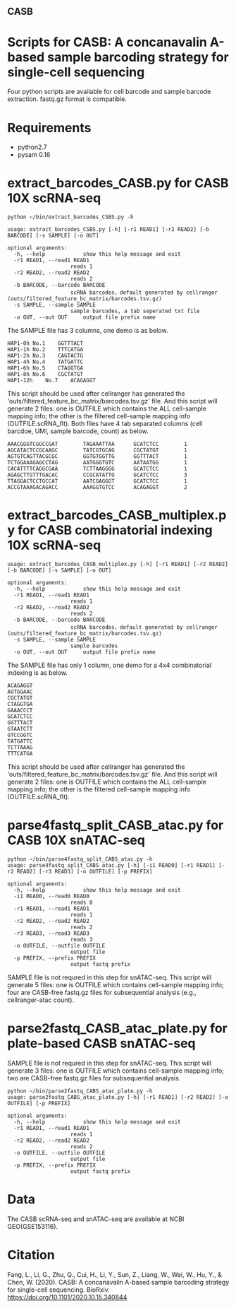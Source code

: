 ## CASB
# Scripts for CASB: A concanavalin A-based sample barcoding strategy for single-cell sequencing

Four python scripts are available for cell barcode and sample barcode extraction. fastq.gz format is compatible.

# Requirements
- python2.7
- pysam 0.16

# extract_barcodes_CASB.py for CASB 10X scRNA-seq

    python ~/bin/extract_barcodes_CSBS.py -h

    usage: extract_barcodes_CSBS.py [-h] [-r1 READ1] [-r2 READ2] [-b BARCODE] [-s SAMPLE] [-o OUT]

    optional arguments:
      -h, --help            show this help message and exit
      -r1 READ1, --read1 READ1
                        reads 1
      -r2 READ2, --read2 READ2
                        reads 2
      -b BARCODE, --barcode BARCODE
                        scRNA barcodes，default generated by cellranger (outs/filtered_feature_bc_matrix/barcodes.tsv.gz)
      -s SAMPLE, --sample SAMPLE
                        sample barcodes, a tab seperated txt file
      -o OUT, --out OUT     output file prefix name
      
The SAMPLE file has 3 columns, one demo is as below.

    HAP1-0h	No.1	GGTTTACT
    HAP1-1h	No.2	TTTCATGA
    HAP1-2h	No.3	CAGTACTG
    HAP1-4h	No.4	TATGATTC
    HAP1-6h	No.5	CTAGGTGA
    HAP1-8h	No.6	CGCTATGT
    HAP1-12h	No.7	ACAGAGGT

This script should be used after cellranger has generated the 'outs/filtered_feature_bc_matrix/barcodes.tsv.gz' file. And this script will generate 2 files: one is OUTFILE which contains the ALL cell-sample mapping info; the other is the filtered cell-sample mapping info (OUTFILE.scRNA_flt). Both files have 4 tab separated columns (cell barcdoe, UMI, sample barcode, count) as below.

    AAACGGGTCGGCCGAT        TAGAAATTAA      GCATCTCC        1
    AGCATACTCCGCAAGC        TATCGTGCAG      CGCTATGT        1
    AGTGTCAGTTACGCGC        GGTGTGGTTG      GGTTTACT        1
    TCTGGAAAGAGCCTAG        AATGGGTGTC      AATAATGG        1
    CACATTTTCAGGCGAA        TCTTAAGGGG      GCATCTCC        1
    AGAGCTTGTTTGACAC        CCGCATATTG      GCATCTCC        3
    TTAGGACTCCTGCCAT        AATCGAGGGT      GCATCTCC        1
    ACCGTAAAGACAGACC        AAAGGTGTCC      ACAGAGGT        2
    

# extract_barcodes_CASB_multiplex.py for CASB combinatorial indexing 10X scRNA-seq

    usage: extract_barcodes_CASB_multiplex.py [-h] [-r1 READ1] [-r2 READ2] [-b BARCODE] [-s SAMPLE] [-o OUT]

    optional arguments:
      -h, --help            show this help message and exit
      -r1 READ1, --read1 READ1
                        reads 1
      -r2 READ2, --read2 READ2
                        reads 2
      -b BARCODE, --barcode BARCODE
                        scRNA barcodes，default generated by cellranger (outs/filtered_feature_bc_matrix/barcodes.tsv.gz)
      -s SAMPLE, --sample SAMPLE
                        sample barcodes
      -o OUT, --out OUT     output file prefix name

The SAMPLE file has only 1 column, one demo for a 4x4 combinatorial indexing is as below.

    ACAGAGGT
    AGTGGAAC
    CGCTATGT
    CTAGGTGA
    GAAACCCT
    GCATCTCC
    GGTTTACT
    GTAATCTT
    GTCCGGTC
    TATGATTC
    TCTTAAAG
    TTTCATGA
    
This script should be used after cellranger has generated the 'outs/filtered_feature_bc_matrix/barcodes.tsv.gz' file. And this script will generate 2 files: one is OUTFILE which contains the ALL cell-sample mapping info; the other is the filtered cell-sample mapping info (OUTFILE.scRNA_flt). 


# parse4fastq_split_CASB_atac.py for CASB 10X snATAC-seq

    python ~/bin/parse4fastq_split_CABS_atac.py -h
    usage: parse4fastq_split_CABS_atac.py [-h] [-i1 READ0] [-r1 READ1] [-r2 READ2] [-r3 READ3] [-o OUTFILE] [-p PREFIX]

    optional arguments:
      -h, --help            show this help message and exit
      -i1 READ0, --read0 READ0
                        reads 0
      -r1 READ1, --read1 READ1
                        reads 1
      -r2 READ2, --read2 READ2
                        reads 2
      -r3 READ3, --read3 READ3
                        reads 3
      -o OUTFILE, --outfile OUTFILE
                        output file
      -p PREFIX, --prefix PREFIX
                        output fastq prefix

SAMPLE file is not requred in this step for snATAC-seq. This script will generate 5 files: one is OUTFILE which contains cell-sample mapping info; four are CASB-free fastq.gz files for subsequential analysis (e.g., cellranger-atac count). 


# parse2fastq_CASB_atac_plate.py for plate-based CASB snATAC-seq

SAMPLE file is not requred in this step for snATAC-seq. This script will generate 3 files: one is OUTFILE which contains cell-sample mapping info; two are CASB-free fastq.gz files for subsequential analysis.

    python ~/bin/parse2fastq_CABS_atac_plate.py -h
    usage: parse2fastq_CABS_atac_plate.py [-h] [-r1 READ1] [-r2 READ2] [-o OUTFILE] [-p PREFIX]

    optional arguments:
      -h, --help            show this help message and exit
      -r1 READ1, --read1 READ1
                        reads 1
      -r2 READ2, --read2 READ2
                        reads 2
      -o OUTFILE, --outfile OUTFILE
                        output file
      -p PREFIX, --prefix PREFIX
                        output fastq prefix

# Data
The CASB scRNA-seq and snATAC-seq are available at NCBI GEO(GSE153116).
                      
# Citation
Fang, L., Li, G., Zhu, Q., Cui, H., Li, Y., Sun, Z., Liang, W., Wei, W., Hu, Y., & Chen, W. (2020). CASB: A concanavalin A-based sample barcoding strategy for single-cell sequencing. BioRxiv. https://doi.org/10.1101/2020.10.15.340844
